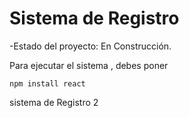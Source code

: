 <h1> Sistema de Registro </h1>

-Estado del proyecto: En Construcción.

Para ejecutar el sistema , debes poner

```npm install react```

sistema de Registro 2
